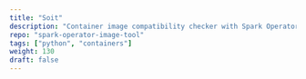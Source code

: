 ```yaml
---
title: "Soit"
description: "Container image compatibility checker with Spark Operator"
repo: "spark-operator-image-tool"
tags: ["python", "containers"]
weight: 130
draft: false
---
```

